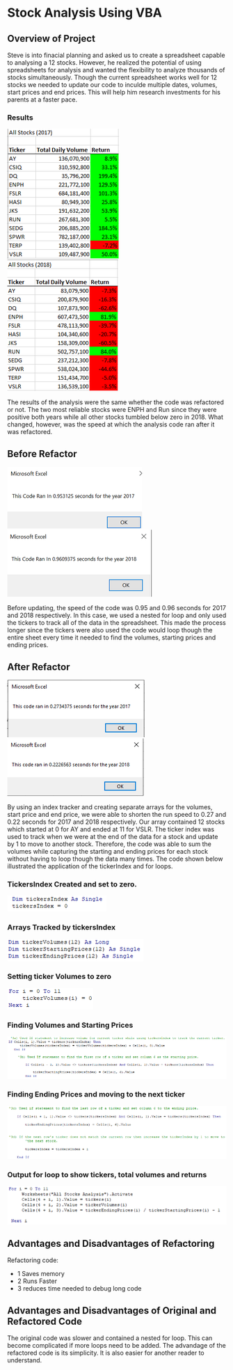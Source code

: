 # Stock Analysis Using VBA
## Overview of Project
Steve is into finacial planning and asked us to create a spreadsheet capable to analysing a 12 stocks. However, he realized the potential of using spreadsheets for analysis and wanted the flexibility to analyze thousands of stocks simultaneously. Though the current spreadsheet works well for 12 stocks we needed to update our code to inculde multiple dates, volumes, start prices and end prices. This will help him research investments for his parents at a faster pace.

### Results
![2017_Analysis_Results](Resources/2017_Analysis_Results.png)
![2018_Analysis_Results](Resources/2018_Analysis_Results.png)

The results of the analysis were the same whether the code was refactored or not. The two most reliable stocks were ENPH and Run since they were positive both years while all other stocks tumbled below zero in 2018. What changed, however, was the speed at which the analysis code ran after it was refactored.

## Before Refactor

![AllStocksAnalysis_2017](Resources/AllStocksAnalysis_2017.png)
![AllStocksAnalysis_2018](Resources/AllStocksAnalysis_2018.png)

Before updating, the speed of the code was 0.95 and 0.96 seconds for 2017 and 2018 respectively. In this case, we used a nested for loop and only used the tickers to track all of the data in the spreadsheet. This made the process longer since the tickers were also used the code would loop though the entire sheet every time it needed to find the volumes, starting prices and ending prices.
## After Refactor

![VBA_Challenge_2017](Resources/VBA_Challenge_2017.png)
![VBA_Challenge_2018](Resources/VBA_Challenge_2018.png)

By using an index tracker and creating separate arrays for the volumes, start price and end price, we were able to shorten the run speed to 0.27 and 0.22 seconds for 2017 and 2018 respectively. Our array contained 12 stocks which started at 0 for AY and ended at 11 for VSLR. The ticker index was used to track when we were at the end of the data for a stock and update by 1 to move to another stock. Therefore, the code was able to sum the volumes while capturing the starting and ending prices for each stock without having to loop though the data many times. The code shown below illustrated the application of the tickerIndex and for loops.

### TickersIndex Created and set to zero.
![Create_tickers_Index](Resources/Create_tickers_Index.png)

### Arrays Tracked by tickersIndex
![Create_Arrays](Resources/Create_Arrays.png)

### Setting ticker Volumes to zero
![Start_Volumes](Resources/Start_Volumes.png)

### Finding Volumes and Starting Prices
![Volumes_and_Starting_Prices](Resources/Volumes_and_Starting_Prices.png)

### Finding Ending Prices and moving to the next ticker
![EndingPrices_and_Index_Counter](Resources/EndingPrices_and_Index_Counter.png)

### Output for loop to show tickers, total volumes and returns
![Output_for_loop](Resources/Output_for_loop.png)


## Advantages and Disadvantages of Refactoring
Refactoring code: 
- 1 Saves memory
- 2 Runs Faster
- 3 reduces time needed to debug long code
 
## Advantages and Disadvantages of Original and Refactored Code
The original code was slower and contained a nested for loop. This can become complicated if more loops need to be added. The advandage of the refactored code is its simplicity. It is also easier for another reader to understand.

